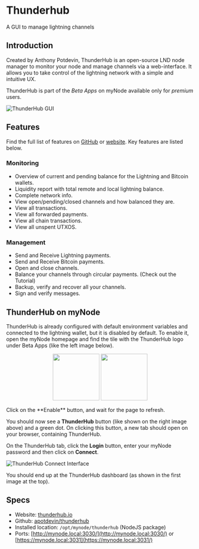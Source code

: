 
# Thunderhub

A GUI to manage lightning channels

## Introduction

Created by Anthony Potdevin, ThunderHub is an open-source LND node manager to monitor your node and manage channels via a web-interface. It allows you to take control of the lightning network with a simple and intuitive UX.

ThunderHub is part of the *Beta Apps* on myNode available only for *premium* users.

![ThunderHub GUI](/images/lightning/ThunderHub/ThunderHub_GUI_comp.png "ThunderHub GUI")

## Features

Find the full list of features on [GitHub](https://github.com/apotdevin/thunderhub) or [website](https://thunderhub.io). Key features are listed below.

### Monitoring
- Overview of current and pending balance for the Lightning and Bitcoin wallets.
- Liquidity report with total remote and local lightning balance.
- Complete network info.
- View open/pending/closed channels and how balanced they are.
- View all transactions.
- View all forwarded payments.
- View all chain transactions.
- View all unspent UTXOS.

### Management

- Send and Receive Lightning payments.
- Send and Receive Bitcoin payments.
- Open and close channels.
- Balance your channels through circular payments. (Check out the Tutorial)
- Backup, verify and recover all your channels.
- Sign and verify messages.

## ThunderHub on myNode

ThunderHub is already configured with default environment variables and connected to the lightning wallet, but it is disabled by default. To enable it, open the myNode homepage and find the tile with the ThunderHub logo under Beta Apps (like the left image below).
<center>
  <figure>
    <img src="/images/lightning/ThunderHub/disabled.png" alt="" style="width: 125px">
    <img src="/images/lightning/ThunderHub/enabled.png" alt="" style="width: 125px">
  </figure>
</center>
Click on the **Enable** button, and wait for the page to refresh.

You should now see a **ThunderHub** button (like shown on the right image above) and a green dot. On clicking this button, a new tab should open on your browser, containing ThunderHub.

On the ThunderHub tab, click the **Login** button, enter your myNode password and then click on **Connect**.

![ThunderHub Connect Interface](/images/lightning/ThunderHub/login.png)

You should end up at the ThunderHub dashboard (as shown in the first image at the top).

## Specs

- Website: [thunderhub.io](https://thunderhub.io)
- Github: [apotdevin/thunderhub](https://github.com/apotdevin/thunderhub)
- Installed location: `/opt/mynode/thunderhub` (NodeJS package)
- Ports: [http://mynode.local:3030/](http://mynode.local:3030/) or [https://mynode.local:3031](https://mynode.local:3031/)
